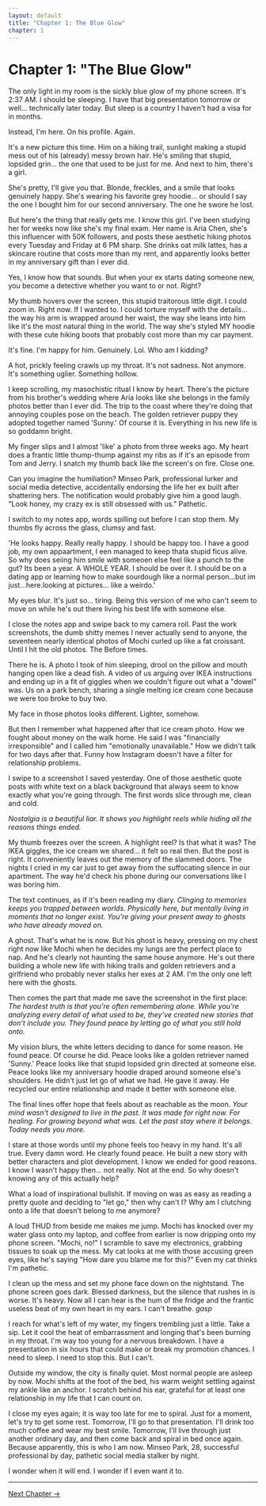 ```yaml
---
layout: default
title: "Chapter 1: The Blue Glow"
chapter: 1
---
```


# Chapter 1: "The Blue Glow"

The only light in my room is the sickly blue glow of my phone screen. It's 2:37 AM. I should be sleeping. I have that big presentation tomorrow or well... technically later today. But sleep is a country I haven't had a visa for in months.

Instead, I'm here. On his profile. Again.

It's a new picture this time. Him on a hiking trail, sunlight making a stupid mess out of his (already) messy brown hair. He's smiling that stupid, lopsided grin... the one that used to be just for me. And next to him, there's a girl.

She's pretty, I'll give you that. Blonde, freckles, and a smile that looks genuinely happy. She's wearing his favorite grey hoodie... or should I say the one I bought him for our second anniversary. The one he swore he lost.

But here's the thing that really gets me. I know this girl. I've been studying her for weeks now like she's my final exam. Her name is Aria Chen, she's this influencer with 50K followers, and posts these aesthetic hiking photos every Tuesday and Friday at 6 PM sharp. She drinks oat milk lattes, has a skincare routine that costs more than my rent, and apparently looks better in my anniversary gift than I ever did.

Yes, I know how that sounds. But when your ex starts dating someone new, you become a detective whether you want to or not. Right?

My thumb hovers over the screen, this stupid traitorous little digit. I could zoom in. Right now. If I wanted to. I could torture myself with the details... the way his arm is wrapped around her waist, the way she leans into him like it's the most natural thing in the world. The way she's styled MY hoodie with these cute hiking boots that probably cost more than my car payment.

It's fine. I'm happy for him. Genuinely. Lol. Who am I kidding?

A hot, prickly feeling crawls up my throat. It's not sadness. Not anymore. It's something uglier. Something hollow.

I keep scrolling, my masochistic ritual I know by heart. There's the picture from his brother's wedding where Aria looks like she belongs in the family photos better than I ever did. The trip to the coast where they're doing that annoying couples pose on the beach. The golden retriever puppy they adopted together named 'Sunny.' Of course it is. Everything in his new life is so goddamn bright.

My finger slips and I almost 'like' a photo from three weeks ago. My heart does a frantic little thump-thump against my ribs as if it's an episode from Tom and Jerry. I snatch my thumb back like the screen's on fire. Close one.

Can you imagine the humiliation? Minseo Park, professional lurker and social media detective, accidentally endorsing the life her ex built after shattering hers. The notification would probably give him a good laugh. "Look honey, my crazy ex is still obsessed with us." Pathetic.

I switch to my notes app, words spilling out before I can stop them. My thumbs fly across the glass, clumsy and fast.

'He looks happy. Really really happy. I should be happy too. I have a good job, my own appaartment, I een managed to keep thata stupid ficus alive. So why does seiing him smile with someoen else feel like a punch to the gut? Its been a year. A WHOLE YEAR. I should be over it. I should be on a dating app or learning how to make sourdough like a normal person…but im just…here.looking at pictures… like a weirdo.'

My eyes blur. It's just so... tiring. Being this version of me who can't seem to move on while he's out there living his best life with someone else.

I close the notes app and swipe back to my camera roll. Past the work screenshots, the dumb shitty memes I never actually send to anyone, the seventeen nearly identical photos of Mochi curled up like a fat croissant. Until I hit the old photos. The Before times.

There he is. A photo I took of him sleeping, drool on the pillow and mouth hanging open like a dead fish. A video of us arguing over IKEA instructions and ending up in a fit of giggles when we couldn't figure out what a "dowel" was. Us on a park bench, sharing a single melting ice cream cone because we were too broke to buy two.

My face in those photos looks different. Lighter, somehow.

But then I remember what happened after that ice cream photo. How we fought about money on the walk home. He said I was "financially irresponsible" and I called him "emotionally unavailable." How we didn't talk for two days after that. Funny how Instagram doesn't have a filter for relationship problems.

I swipe to a screenshot I saved yesterday. One of those aesthetic quote posts with white text on a black background that always seem to know exactly what you're going through. The first words slice through me, clean and cold.

*Nostalgia is a beautiful liar. It shows you highlight reels while hiding all the reasons things ended.*

My thumb freezes over the screen. A highlight reel? Is that what it was? The IKEA giggles, the ice cream we shared... it felt so real then. But the post is right. It conveniently leaves out the memory of the slammed doors. The nights I cried in my car just to get away from the suffocating silence in our apartment. The way he'd check his phone during our conversations like I was boring him.

The text continues, as if it's been reading my diary. *Clinging to memories keeps you trapped between worlds. Physically here, but mentally living in moments that no longer exist. You're giving your present away to ghosts who have already moved on.*

A ghost. That's what he is now. But his ghost is heavy, pressing on my chest right now like Mochi when he decides my lungs are the perfect place to nap. And he's clearly not haunting the same house anymore. He's out there building a whole new life with hiking trails and golden retrievers and a girlfriend who probably never stalks her exes at 2 AM. I'm the only one left here with the ghosts.

Then comes the part that made me save the screenshot in the first place: *The hardest truth is that you're often remembering alone. While you're analyzing every detail of what used to be, they've created new stories that don't include you. They found peace by letting go of what you still hold onto.*

My vision blurs, the white letters deciding to dance for some reason. He found peace. Of course he did. Peace looks like a golden retriever named 'Sunny.' Peace looks like that stupid lopsided grin directed at someone else. Peace looks like my anniversary hoodie draped around someone else's shoulders. He didn't just let go of what we had. He gave it away. He recycled our entire relationship and made it better with someone else.

The final lines offer hope that feels about as reachable as the moon. *Your mind wasn't designed to live in the past. It was made for right now. For healing. For growing beyond what was. Let the past stay where it belongs. Today needs you more.*

I stare at those words until my phone feels too heavy in my hand. It's all true. Every damn word. He clearly found peace. He built a new story with better characters and plot development. I know we ended for good reasons. I know I wasn't happy then... not really. Not at the end. So why doesn't knowing any of this actually help?

What a load of inspirational bullshit. If moving on was as easy as reading a pretty quote and deciding to "let go," then why can't I? Why am I clutching onto a life that doesn't belong to me anymore?

A loud THUD from beside me makes me jump. Mochi has knocked over my water glass onto my laptop, and coffee from earlier is now dripping onto my phone screen. "Mochi, no!" I scramble to save my electronics, grabbing tissues to soak up the mess. My cat looks at me with those accusing green eyes, like he's saying "How dare you blame me for this?" Even my cat thinks I'm pathetic.

I clean up the mess and set my phone face down on the nightstand. The phone screen goes dark. Blessed darkness, but the silence that rushes in is worse. It's heavy. Now all I can hear is the hum of the fridge and the frantic useless beat of my own heart in my ears. I can't breathe. *gasp*

I reach for what's left of my water, my fingers trembling just a little. Take a sip. Let it cool the heat of embarrassment and longing that's been burning in my throat. I'm way too young for a nervous breakdown. I have a presentation in six hours that could make or break my promotion chances. I need to sleep. I need to stop this. But I can't.

Outside my window, the city is finally quiet. Most normal people are asleep by now. Mochi shifts at the foot of the bed, his warm weight settling against my ankle like an anchor. I scratch behind his ear, grateful for at least one relationship in my life that I can count on.

I close my eyes again; it is way too late for me to spiral. Just for a moment, let's try to get some rest. Tomorrow, I'll go to that presentation. I'll drink too much coffee and wear my best smile. Tomorrow, I'll live through just another ordinary day, and then come back and spiral in bed once again. Because apparently, this is who I am now. Minseo Park, 28, successful professional by day, pathetic social media stalker by night.

I wonder when it will end. I wonder if I even want it to.

---

[Next Chapter →](chapter2)
